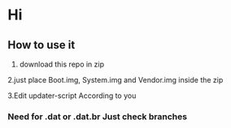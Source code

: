 # Hi 

## How to use it 
1. download this repo in zip
 
 2.just place Boot.img, System.img and Vendor.img inside the zip
 
 3.Edit updater-script According to you
 
### Need for .dat or .dat.br Just check branches
